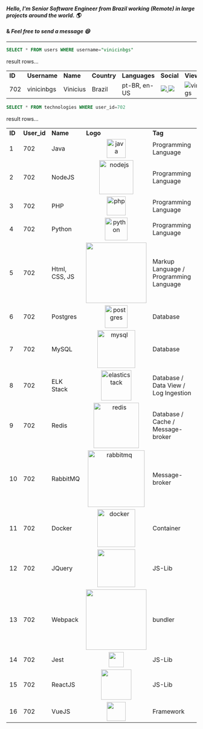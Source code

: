 #### _Hello, I'm Senior Software Engineer from Brazil working (Remote) in large projects around the world. 🌎_

#### & _Feel free to send a message 😄_

<hr />

```sql
SELECT * FROM users WHERE username="vinicinbgs"
```
result rows...
<table>
  <tr>
    <td><b>ID</b></td>
    <td><b>Username</b></td>
    <td><b>Name</b></td>
    <td><b>Country</b></td>
    <td><b>Languages</b></td>
    <td><b>Social</b></td>
    <td><b>Views</b></td>
  </tr>
  <tr>
    <td>702</td>
    <td>vinicinbgs</td>
    <td>Vinicius</td>
    <td>Brazil</td>
    <td>pt-BR, en-US</td>
    <td>
      <a target="_blank" href="https://www.linkedin.com/in/vinicius-morais-dutra-5260bb116/">
        <img src="https://img.shields.io/badge/-LinkedIn-blue?style=flat-square&logo=Linkedin&logoColor=white&link=https://www.linkedin.com/in/vinicius-morais-dutra-5260bb116/" />
      </a>
      <a target="_blank" href="https://vinicinbgs.github.io">
        <img src="https://img.shields.io/badge/blog-vinicinbgs.github.io-black" />
      </a>
    </td>
    <td><img src="https://komarev.com/ghpvc/?username=vinicinbgs" alt="vinicinbgs" /></td>
  </tr>
</table>

```sql
SELECT * FROM technologies WHERE user_id=702
```
result rows...
<table>
  <tr>
    <td><b>ID</b></td>
    <td><b>User_id</b></td>
    <td><b>Name</b></td>
    <td><b>Logo</b></td>
    <td><b>Tag</b></td>
  </tr>
  <tr>
    <td>1</td>
    <td>702</td>
    <td>Java</td>
    <td align="center"><img width="50px" alt="java" align="center" src="https://user-images.githubusercontent.com/16025055/139122887-baa9f42d-68da-4e0f-ba95-7b74fcb9fd5a.png" /></td>
    <td>Programming Language</td>
  </tr>
  <tr>
    <td>2</td>
    <td>702</td>
    <td>NodeJS</td>
    <td align="center"><img width="90px" alt="nodejs" align="center" src="https://user-images.githubusercontent.com/16025055/139132848-8d848b2d-969f-4b11-b3c2-2f906acfb71f.png" /></td>
    <td>Programming Language</td>
  </tr>
  <tr>
    <td>3</td>
    <td>702</td>
    <td>PHP</td>
    <td align="center"><img width="50px" alt="php" align="center" src="https://user-images.githubusercontent.com/16025055/139123378-2c7474d5-aca1-4e06-b11c-c4bf85e3d72b.png" /></td>
    <td>Programming Language</td>
  </tr>
  <tr>
    <td>4</td>
    <td>702</td>
    <td>Python</td>
    <td align="center"><img width="60px" alt="python" align="center" src="https://user-images.githubusercontent.com/16025055/139132018-c16f4ca2-d657-4efc-9b9d-8076f18ecd1b.png" /></td>
    <td>Programming Language</td>
  </tr>
  <tr>
    <td>5</td>
    <td>702</td>
    <td>Html, CSS, JS</td>
    <td align="center"><img width="160px" align="center" src="https://user-images.githubusercontent.com/16025055/139131813-558065a1-20a7-400d-979e-846e06698dad.png" /></td>
    <td>Markup Language / Programming Language</td>
  </tr>
  <tr>
    <td>6</td>
    <td>702</td>
    <td>Postgres</td>
    <td align="center"><img width="60px" alt="postgres" align="center" src="https://user-images.githubusercontent.com/16025055/139492456-c2da2201-7179-4e65-bdf9-b45b7f1f9787.png" /></td>
    <td>Database</td>
  </tr>
  <tr>
    <td>7</td>
    <td>702</td>
    <td>MySQL</td>
    <td align="center"><img width="100px" alt="mysql" align="center" src="https://user-images.githubusercontent.com/16025055/139133358-7bd4d895-a9d4-413e-8b5a-2067ae040402.png" /> </td>
    <td>Database</td>
  </tr>
  <tr>
    <td>8</td>
    <td>702</td>
    <td>ELK Stack</td>
    <td align="center"><img width="80px" alt="elasticstack" align="center" src="https://user-images.githubusercontent.com/16025055/139135149-860aae88-3929-4952-82df-179945307fc0.png" /></td>
    <td>Database / Data View / Log Ingestion</td>
  </tr>
  <tr>
    <td>9</td>
    <td>702</td>
    <td>Redis</td>
    <td align="center"><img width="120px" alt="redis" align="center" src="https://user-images.githubusercontent.com/16025055/139133523-6e14a701-41a8-49f5-9470-e97c787147bb.png" /></td>
    <td>Database / Cache / Message-broker</td>
  </tr>
   <tr>
    <td>10</td>
    <td>702</td>
    <td>RabbitMQ</td>
    <td align="center"><img width="150px" alt="rabbitmq" align="center" src="https://user-images.githubusercontent.com/16025055/139491352-4590dfac-d22d-4acd-9e8b-7602915a81a1.png" /></td>
    <td>Message-broker</td>
  </tr>
  <tr>
    <td>11</td>
    <td>702</td>
    <td>Docker</td>
    <td align="center"><img width="100px" alt="docker"  src="https://user-images.githubusercontent.com/16025055/139491527-7b4623bb-0f37-4d3f-9104-23209569bf85.png" /></td>
    <td>Container</td>
  </tr>
  <tr>
    <td>12</td>
    <td>702</td>
    <td>JQuery</td>
    <td align="center"><img width="100px" align="center" src="https://user-images.githubusercontent.com/16025055/139132472-48df6f58-e8b5-426a-ad87-b7d78490fe1b.png" /></td>
    <td>JS-Lib</td>
  </tr>
  <tr>
    <td>13</td>
    <td>702</td>
    <td>Webpack</td>
    <td align="center"><img width="160px" align="center" src="https://user-images.githubusercontent.com/16025055/139493537-115b839e-cfc7-442d-839c-cbba95399218.png" /></td>
    <td>bundler</td>
  </tr>
  <tr>
    <td>14</td>
    <td>702</td>
    <td>Jest</td>
    <td align="center"><img width="40px" align="center" src="https://user-images.githubusercontent.com/16025055/139491834-14965246-88aa-4f9b-b153-a19819d34b25.png" /></td>
    <td>JS-Lib</td>
  </tr>
  <tr>
    <td>15</td>
    <td>702</td>
    <td>ReactJS</td>
    <td align="center"><img width="80px" align="center" src="https://user-images.githubusercontent.com/16025055/139132201-2b5787c7-eaad-464d-88e5-05a940569267.png" /></td>
    <td>JS-Lib</td>
  </tr>
  <tr>
    <td>16</td>
    <td>702</td>
    <td>VueJS</td>
    <td align="center"><img width="50px" align="center" src="https://user-images.githubusercontent.com/16025055/139132339-703370a5-3f4e-4482-8e8f-4e3df4517988.png" /></td>
    <td>Framework</td>
  </tr>
</table>
